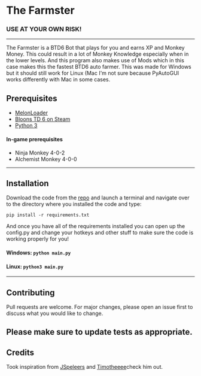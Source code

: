 # The Farmster

### USE AT YOUR OWN RISK!
---
The Farmster is a BTD6 Bot that plays for you and earns XP and Monkey Money. This could result in a lot of Monkey Knowledge especially when in the lower levels. And this program also makes use of Mods which in this case makes this the fastest BTD6 auto farmer. This was made for Windows but it should still work for Linux (Mac I'm not sure because PyAutoGUI works differently with Mac in some cases.

## Prerequisites
* [MelonLoader](https://hemisemidemipresent.github.io/btd6-modding-tutorial/)
* [Bloons TD 6 on Steam](https://store.steampowered.com/app/960090/Bloons_TD_6/)
* [Python 3](https://www.python.org/downloads/)

#### In-game prerequisites
* Ninja Monkey 4-0-2
* Alchemist Monkey 4-0-0
---

## Installation

Download the code from the [repo](https://github.com/PepeTheRoya/BTD6-Auto-Farmer/archive/refs/heads/main.zip) and launch a terminal and navigate over to the directory where you installed the code and type:
```
pip install -r requirements.txt
```
And once you have all of the requirements installed you can open up the config.py and change your hotkeys
and other stuff to make sure the code is working properly for you!

#### Windows: ```python main.py```
#### Linux: ```python3 main.py```
---

## Contributing
Pull requests are welcome. For major changes, please open an issue first to discuss what you would like to change.

Please make sure to update tests as appropriate.
---

## Credits
Took inspiration from [JSpeleers](https://github.com/JSpeleers/BloonsTD6Bot) and [Timotheeee](https://github.com/Timotheeee)check him out.